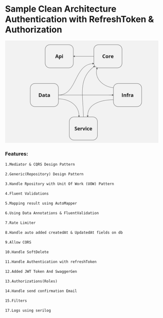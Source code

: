 # Sample Clean Architecture  Authentication with RefreshToken & Authorization  

![Alt Text](cleanArc.jpg)

### Features:
    1.Mediator & CQRS Design Pattern

    2.Generic(Repository) Design Pattern

    3.Handle Rpository with Unit Of Work (UOW) Pattern

    4.Fluent Validations 

    5.Mapping result using AutoMapper

    6.Using Data Annotations & FluentValidation

    7.Rate Limiter

    8.Handle auto added createdAt & UpdatedAt fields on db

    9.Allow CORS

    10.Handle SoftDelete

    11.Handle Authentication with refreshToken

    12.Added JWT Token And SwaggerGen

    13.Authorizations(Roles)

    14.Handle send confirmation Email

    15.Filters

    17.Logs using serilog

